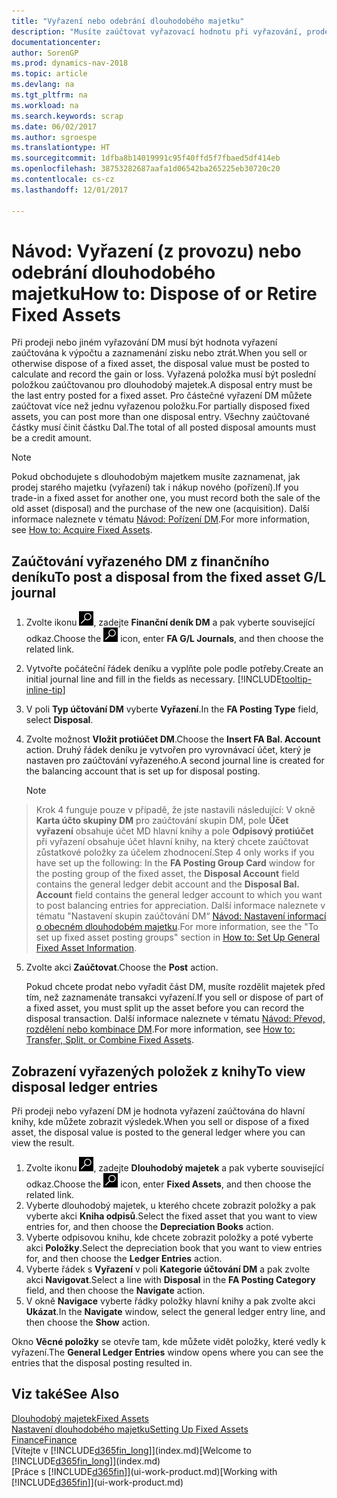 ```yaml
---
title: "Vyřazení nebo odebrání dlouhodobého majetku"
description: "Musíte zaúčtovat vyřazovací hodnotu při vyřazování, prodeji nebo odebrání dlouhodobého majetku."
documentationcenter: 
author: SorenGP
ms.prod: dynamics-nav-2018
ms.topic: article
ms.devlang: na
ms.tgt_pltfrm: na
ms.workload: na
ms.search.keywords: scrap
ms.date: 06/02/2017
ms.author: sgroespe
ms.translationtype: HT
ms.sourcegitcommit: 1dfba8b14019991c95f40ffd5f7fbaed5df414eb
ms.openlocfilehash: 38753282687aafa1d06542ba265225eb30720c20
ms.contentlocale: cs-cz
ms.lasthandoff: 12/01/2017

---
```

# <a name="how-to-dispose-of-or-retire-fixed-assets"></a><span data-ttu-id="df13a-103">Návod: Vyřazení (z provozu) nebo odebrání dlouhodobého majetku</span><span class="sxs-lookup"><span data-stu-id="df13a-103">How to: Dispose of or Retire Fixed Assets</span></span>
<span data-ttu-id="df13a-104">Při prodeji nebo jiném vyřazování DM musí být hodnota vyřazení zaúčtována k výpočtu a zaznamenání zisku nebo ztrát.</span><span class="sxs-lookup"><span data-stu-id="df13a-104">When you sell or otherwise dispose of a fixed asset, the disposal value must be posted to calculate and record the gain or loss.</span></span> <span data-ttu-id="df13a-105">Vyřazená položka musí být poslední položkou zaúčtovanou pro dlouhodobý majetek.</span><span class="sxs-lookup"><span data-stu-id="df13a-105">A disposal entry must be the last entry posted for a fixed asset.</span></span> <span data-ttu-id="df13a-106">Pro částečné vyřazení DM můžete zaúčtovat více než jednu vyřazenou položku.</span><span class="sxs-lookup"><span data-stu-id="df13a-106">For partially disposed fixed assets, you can post more than one disposal entry.</span></span> <span data-ttu-id="df13a-107">Všechny zaúčtované částky musí činit částku Dal.</span><span class="sxs-lookup"><span data-stu-id="df13a-107">The total of all posted disposal amounts must be a credit amount.</span></span>  

> [!NOTE]  
>   <span data-ttu-id="df13a-108">Pokud obchodujete s dlouhodobým majetkem musíte zaznamenat, jak prodej starého majetku (vyřazení) tak i nákup nového (pořízení).</span><span class="sxs-lookup"><span data-stu-id="df13a-108">If you trade-in a fixed asset for another one, you must record both the sale of the old asset (disposal) and the purchase of the new one (acquisition).</span></span> <span data-ttu-id="df13a-109">Další informace naleznete v tématu [Návod: Pořízení DM](fa-how-acquire.md).</span><span class="sxs-lookup"><span data-stu-id="df13a-109">For more information, see [How to: Acquire Fixed Assets](fa-how-acquire.md).</span></span>  

## <a name="to-post-a-disposal-from-the-fixed-asset-gl-journal"></a><span data-ttu-id="df13a-110">Zaúčtování vyřazeného DM z finančního deníku</span><span class="sxs-lookup"><span data-stu-id="df13a-110">To post a disposal from the fixed asset G/L journal</span></span>
1. <span data-ttu-id="df13a-111">Zvolte ikonu ![Vyhledat stránku nebo sestavu](media/ui-search/search_small.png "Ikona Vyhledat stránku nebo sestavu"), zadejte **Finanční deník DM** a pak vyberte související odkaz.</span><span class="sxs-lookup"><span data-stu-id="df13a-111">Choose the ![Search for Page or Report](media/ui-search/search_small.png "Search for Page or Report icon") icon, enter **FA G/L Journals**, and then choose the related link.</span></span>  
2. <span data-ttu-id="df13a-112">Vytvořte počáteční řádek deníku a vyplňte pole podle potřeby.</span><span class="sxs-lookup"><span data-stu-id="df13a-112">Create an initial journal line and fill in the fields as necessary.</span></span> [!INCLUDE[tooltip-inline-tip](includes/tooltip-inline-tip_md.md)]  
3. <span data-ttu-id="df13a-113">V poli **Typ účtování DM** vyberte **Vyřazení**.</span><span class="sxs-lookup"><span data-stu-id="df13a-113">In the **FA Posting Type** field, select **Disposal**.</span></span>  
4. <span data-ttu-id="df13a-114">Zvolte možnost **Vložit protiúčet DM**.</span><span class="sxs-lookup"><span data-stu-id="df13a-114">Choose the **Insert FA Bal. Account** action.</span></span> <span data-ttu-id="df13a-115">Druhý řádek deníku je vytvořen pro vyrovnávací účet, který je nastaven pro zaúčtování vyřazeného.</span><span class="sxs-lookup"><span data-stu-id="df13a-115">A second journal line is created for the balancing account that is set up for disposal posting.</span></span>  

    > [!NOTE]  
>   <span data-ttu-id="df13a-116">Krok 4 funguje pouze v případě, že jste nastavili následující: V okně **Karta účto skupiny DM** pro zaúčtování skupin DM, pole **Účet vyřazení** obsahuje účet MD hlavní knihy a pole **Odpisový protiúčet** při vyřazení obsahuje účet hlavní knihy, na který chcete zaúčtovat zůstatkové položky za účelem zhodnocení.</span><span class="sxs-lookup"><span data-stu-id="df13a-116">Step 4 only works if you have set up the following: In the **FA Posting Group Card** window for the posting group of the fixed asset, the **Disposal Account** field contains the general ledger debit account and the **Disposal Bal. Account** field contains the general ledger account to which you want to post balancing entries for appreciation.</span></span> <span data-ttu-id="df13a-117">Další informace naleznete v tématu "Nastavení skupin zaúčtování DM“ [Návod: Nastavení informací o obecném dlouhodobém majetku](fa-how-setup-general.md).</span><span class="sxs-lookup"><span data-stu-id="df13a-117">For more information, see the "To set up fixed asset posting groups" section in [How to: Set Up General Fixed Asset Information](fa-how-setup-general.md).</span></span>  
5. <span data-ttu-id="df13a-118">Zvolte akci **Zaúčtovat**.</span><span class="sxs-lookup"><span data-stu-id="df13a-118">Choose the **Post** action.</span></span>  

    <span data-ttu-id="df13a-119">Pokud chcete prodat nebo vyřadit část DM, musíte rozdělit majetek před tím, než zaznamenáte transakci vyřazení.</span><span class="sxs-lookup"><span data-stu-id="df13a-119">If you sell or dispose of part of a fixed asset, you must split up the asset before you can record the disposal transaction.</span></span> <span data-ttu-id="df13a-120">Další informace naleznete v tématu [Návod: Převod, rozdělení nebo kombinace DM](fa-how-trans-split-combine.md).</span><span class="sxs-lookup"><span data-stu-id="df13a-120">For more information, see [How to: Transfer, Split, or Combine Fixed Assets](fa-how-trans-split-combine.md).</span></span>  

## <a name="to-view-disposal-ledger-entries"></a><span data-ttu-id="df13a-121">Zobrazení vyřazených položek z knihy</span><span class="sxs-lookup"><span data-stu-id="df13a-121">To view disposal ledger entries</span></span>
<span data-ttu-id="df13a-122">Při prodeji nebo vyřazení DM je hodnota vyřazení zaúčtována do hlavní knihy, kde můžete zobrazit výsledek.</span><span class="sxs-lookup"><span data-stu-id="df13a-122">When you sell or dispose of a fixed asset, the disposal value is posted to the general ledger where you can view the result.</span></span>  

1. <span data-ttu-id="df13a-123">Zvolte ikonu ![Vyhledat stránku nebo sestavu](media/ui-search/search_small.png "Ikona Vyhledat stránku nebo sestavu"), zadejte **Dlouhodobý majetek** a pak vyberte související odkaz.</span><span class="sxs-lookup"><span data-stu-id="df13a-123">Choose the ![Search for Page or Report](media/ui-search/search_small.png "Search for Page or Report icon") icon, enter **Fixed Assets**, and then choose the related link.</span></span>  
2. <span data-ttu-id="df13a-124">Vyberte dlouhodobý majetek, u kterého chcete zobrazit položky a pak vyberte akci **Kniha odpisů**.</span><span class="sxs-lookup"><span data-stu-id="df13a-124">Select the fixed asset that you want to view entries for, and then choose the **Depreciation Books** action.</span></span>  
3. <span data-ttu-id="df13a-125">Vyberte odpisovou knihu, kde chcete zobrazit položky a poté vyberte akci **Položky**.</span><span class="sxs-lookup"><span data-stu-id="df13a-125">Select the depreciation book that you want to view entries for, and then choose the **Ledger Entries** action.</span></span>  
4. <span data-ttu-id="df13a-126">Vyberte řádek s **Vyřazení** v poli **Kategorie účtování DM** a pak zvolte akci **Navigovat**.</span><span class="sxs-lookup"><span data-stu-id="df13a-126">Select a line with **Disposal** in the **FA Posting Category** field, and then choose the **Navigate** action.</span></span>  
5. <span data-ttu-id="df13a-127">V okně **Navigace** vyberte řádky položky hlavní knihy a pak zvolte akci **Ukázat**.</span><span class="sxs-lookup"><span data-stu-id="df13a-127">In the **Navigate** window, select the general ledger entry line, and then choose the **Show** action.</span></span>  

<span data-ttu-id="df13a-128">Okno **Věcné položky** se otevře tam, kde můžete vidět položky, které vedly k vyřazení.</span><span class="sxs-lookup"><span data-stu-id="df13a-128">The **General Ledger Entries** window opens where you can see the entries that the disposal posting resulted in.</span></span>  

## <a name="see-also"></a><span data-ttu-id="df13a-129">Viz také</span><span class="sxs-lookup"><span data-stu-id="df13a-129">See Also</span></span>
[<span data-ttu-id="df13a-130">Dlouhodobý majetek</span><span class="sxs-lookup"><span data-stu-id="df13a-130">Fixed Assets</span></span>](fa-manage.md)  
[<span data-ttu-id="df13a-131">Nastavení dlouhodobého majetku</span><span class="sxs-lookup"><span data-stu-id="df13a-131">Setting Up Fixed Assets</span></span>](fa-setup.md)  
[<span data-ttu-id="df13a-132">Finance</span><span class="sxs-lookup"><span data-stu-id="df13a-132">Finance</span></span>](finance.md)  
<span data-ttu-id="df13a-133">[Vítejte v [!INCLUDE[d365fin_long](includes/d365fin_long_md.md)]](index.md)</span><span class="sxs-lookup"><span data-stu-id="df13a-133">[Welcome to [!INCLUDE[d365fin_long](includes/d365fin_long_md.md)]](index.md)</span></span>  
<span data-ttu-id="df13a-134">[Práce s [!INCLUDE[d365fin](includes/d365fin_md.md)]](ui-work-product.md)</span><span class="sxs-lookup"><span data-stu-id="df13a-134">[Working with [!INCLUDE[d365fin](includes/d365fin_md.md)]](ui-work-product.md)</span></span>

